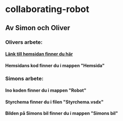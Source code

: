 # collaborating-robot
## Av Simon och Oliver

### Olivers arbete:
#### [Länk till hemsidan finner du här](http://collaborating-robots-so.s3-website-us-east-1.amazonaws.com)
#### Hemsidans kod finner du i mappen "Hemsida"

### Simons arbete:
#### Ino koden finner du i mappen "Robot"
#### Styrchema finner du i filen "Styrchema.vsdx"
#### Bilden på Simons bil finner du i mappen "Simons bil"